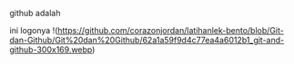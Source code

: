 github adalah

ini logonya
!(https://github.com/corazonjordan/latihanlek-bento/blob/Git-dan-Github/Git%20dan%20Github/62a1a59f9d4c77ea4a6012b1_git-and-github-300x169.webp)
